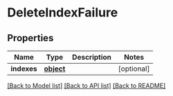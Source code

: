 # DeleteIndexFailure

## Properties
Name | Type | Description | Notes
------------ | ------------- | ------------- | -------------
**indexes** | [**object**](.md) |  | [optional] 

[[Back to Model list]](../README.md#documentation-for-models) [[Back to API list]](../README.md#documentation-for-api-endpoints) [[Back to README]](../README.md)


